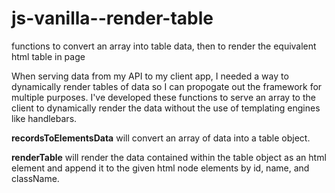 <h1>js-vanilla--render-table</h1>
<p>
  functions to convert an array into table data, then to render the equivalent html table in page
</p>
<p>
  When serving data from my API to my client app, I needed a way to dynamically render tables of data so I can propogate out the framework for multiple purposes. I've developed these functions to serve an array to the client to dynamically render the data without the use of templating engines like handlebars.
</p>
<p>
  <b>recordsToElementsData</b> will convert an array of data into a table object.
</p>
<p>
  <b>renderTable</b> will render the data contained within the table object as an html element and append it to the given html node elements by id, name, and className.
</p>
